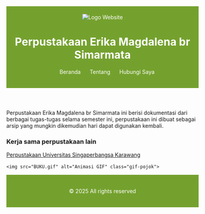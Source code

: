 <html>
    <header>
   <img src="https://upload.wikimedia.org/wikipedia/commons/thumb/9/90/Logo_of_North_Sumatra_University.svg/800px-Logo_of_North_Sumatra_University.svg.png" alt="Logo Website" width="50px" height="500px" />
   <h1>Perpustakaan Erika Magdalena br Simarmata</h1>
<nav>
<ul>
	 <li><a href="index.html">Beranda</a></li>
         <li><a href="biodata.html">Tentang</a></li>
	 <li><a href="Hubungi Saya.html">Hubungi Saya</a></li>
</ul>
</nav>
</header>
<head>
<title>Hompage Perputakaan Erika Magdalena br Simarmata</title>
</head>
<body>
<p>Perpustakaan Erika Magdalena br Simarmata ini berisi dokumentasi dari berbagai tugas-tugas
selama semester ini, perpustakaan ini dibuat sebagai arsip yang mungkin dikemudian hari
dapat digunakan kembali.</p>
</body>
</html>
<h3>Kerja sama perpustakaan lain</h3>
<a href="http://perpus.unsika.ac.id/">Perpustakaan Universitas Singaperbangsa Karawang</a>

<!-- gif -->
	<img src="BUKU.gif" alt="Animasi GIF" class="gif-pojok">
 
<style>
header {
   background-color: #74A12E;
   color: white;
   padding: 20px 10px;
   text-align: center;
}

header img {
   height: 50px;
}

header nav ul li {
   display: inline;
   margin: 0 10px;
}

header nav ul li a {
   color: white;
   text-decoration: none;
}
</style>
<footer>
  <p>&copy; 2025 All rights reserved</p>
</footer>
 
<style>
footer {
   background-color: #74A12E;
   color: white;
   padding: 20px 10px;
   text-align: center;
}
</style>
